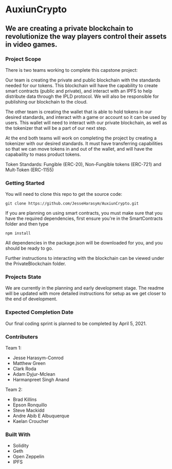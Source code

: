 # AuxiunCrypto

## We are creating a private blockchain to revolutionize the way players control their assets in video games.

### Project Scope

There is two teams working to complete this capstone project: 

Our team is creating the private and public blockchain with the standards needed for our tokens. This blockchain will have the capability to create smart contracts (public and private), and interact with an IPFS to help distribute data through the IPLD protocol. We will also be responsible for publishing our blockchain to the cloud.

The other team is creating the wallet that is able to hold tokens in our desired standards, and interact with a game or account so it can be used by users. This wallet will need to interact with our private blockchain, as well as the tokenizer that will be a part of our next step.

At the end both teams will work on completing the project by creating a tokenizer with our desired standards. It must have transferring capabilities so that we can move tokens in and out of the wallet, and will have the capabaility to mass product tokens.

Token Standards: Fungible (ERC-20), Non-Fungible tokens (ERC-721) and Mult-Token (ERC-1155)

### Getting Started

You will need to clone this repo to get the source code:

```
git clone https://github.com/JesseHarasym/AuxiunCrypto.git
```

If you are planning on using smart contracts, you must make sure that you have the required dependencies, first ensure you're in the SmartContracts folder and then type

```
npm install
```

All dependencies in the package.json will be downloaded for you, and you should be ready to go.

Further instructions to interacting with the blockchain can be viewed under the PrivateBlockchain folder.

### Projects State

We are currently in the planning and early development stage. The readme will be updated with more detailed instructions for setup as we get closer to the end of development.

### Expected Completion Date

Our final coding sprint is planned to be completed by April 5, 2021.

### Contributers

Team 1:
- Jesse Harasym-Conrod
- Matthew Green
- Clark Roda
- Adam Dyjur-Mclean
- Harmanpreet Singh Anand

Team 2:
- Brad Killins
- Epson Ronquillo
- Steve Mackidd
- Andre Abib E Albuquerque
- Kaelan Croucher


### Built With

- Solidity
- Geth
- Open Zeppelin
- IPFS
